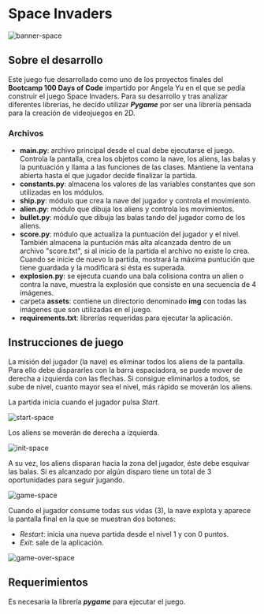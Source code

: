 # Space Invaders

![banner-space](https://github.com/user-attachments/assets/bb0501dd-59d3-4573-bf2f-1ea9bac765a4)


## Sobre el desarrollo

Este juego fue desarrollado como uno de los proyectos finales del **Bootcamp 100 Days of Code** impartido por Angela Yu en el que se pedía construir el juego Space Invaders.
Para su desarrollo y tras analizar diferentes librerías, he decido utilizar ***Pygame*** por ser una librería pensada para la creación de videojuegos en 2D.

### Archivos
- **main.py**: archivo principal desde el cual debe ejecutarse el juego. Controla la pantalla, crea los objetos como la nave, los aliens, las balas y la puntuación y llama a las funciones de las clases. Mantiene la ventana abierta hasta el que jugador decide finalizar
la partida.
- **constants.py**: almacena los valores de las variables constantes que son utilizadas en los módulos.
- **ship.py**: módulo que crea la nave del jugador y controla el movimiento.
- **alien.py**: módulo que dibuja los aliens y controla los movimientos.
- **bullet.py**: módulo que dibuja las balas tando del jugador como de los aliens.
- **score.py**: módulo que actualiza la puntuación del jugador y el nivel. También almacena la puntución más alta alcanzada dentro de un archivo "score.txt", si al inicio de la partida el archivo no existe lo crea. Cuando se inicie de nuevo la partida,
mostrará la máxima puntución que tiene guardada y la modificará si ésta es superada.
- **explosion.py**: se ejecuta cuando una bala colisiona contra un alien o contra la nave, muestra la explosión que consiste en una secuencia de 4 imágenes.
- carpeta **assets**: contiene un directorio denominado **img** con todas las imágenes que son utilizadas en el juego.
- **requirements.txt**: librerías requeridas para ejecutar la aplicación.


## Instrucciones de juego

La misión del jugador (la nave) es eliminar todos los aliens de la pantalla. Para ello debe dispararles con la barra espaciadora, se puede mover de derecha a izquierda con las flechas. Si consigue eliminarlos a todos, se sube de nivel, cuanto mayor sea el nivel, 
más rápido se moverán los aliens.

La partida inicia cuando el jugador pulsa *Start*.

![start-space](https://github.com/user-attachments/assets/a8bf48d2-ab54-4820-8397-546bee712e3b)

Los aliens se moverán de derecha a izquierda.

![init-space](https://github.com/user-attachments/assets/31ee41f3-f008-4963-b3b6-0bc789132d7f)

A su vez, los aliens disparan hacia la zona del jugador, éste debe esquivar las balas. Si es alcanzado por algún disparo tiene un total de 3 oportunidades para seguir jugando.

![game-space](https://github.com/user-attachments/assets/f47175c2-fa3b-4a6f-a6f5-de42c677a74a)


Cuando el jugador consume todas sus vidas (3), la nave explota y aparece la pantalla final en la que se
muestran dos botones:
- *Restart*: inicia una nueva partida desde el nivel 1 y con 0 puntos.
- *Exit*: sale de la aplicación.

![game-over-space](https://github.com/user-attachments/assets/b5eabfdf-0f66-4906-a33b-1903944122b2)


## Requerimientos
Es necesaria la librería ***pygame*** para ejecutar el juego.




